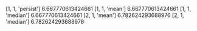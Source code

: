 [1, 1, 'persist'] 6.667770613424661
[1, 1, 'mean'] 6.667770613424661
[1, 1, 'median'] 6.667770613424661
[2, 1, 'mean'] 6.782624293688976
[2, 1, 'median'] 6.782624293688976